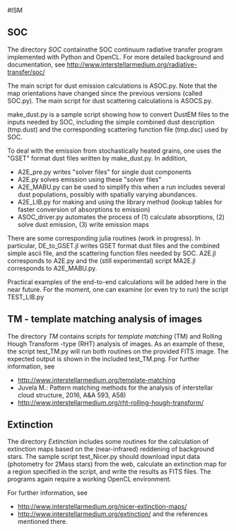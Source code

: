 
#ISM 

## SOC

The directory *SOC* containsthe SOC continuum radiative transfer
program implemented with Python and OpenCL. For more detailed
background and documentation, see 
http://www.interstellarmedium.org/radiative-transfer/soc/

The main script for dust emission calculations is ASOC.py. Note that
the map orientations have changed since the previous versions (called
SOC.py). The main script for dust scattering calculations is
ASOCS.py.

make_dust.py is a sample script showing how to convert DustEM files to
the inputs needed by SOC, including the simple combined dust
description (tmp.dust) and the corresponding scattering function file
(tmp.dsc) used by SOC.

To deal with the emission from stochastically heated grains, one uses
the "GSET" format dust files written by make_dust.py. In addition,
* A2E_pre.py writes "solver files" for single dust components
* A2E.py solves emission using these "solver files"
* A2E_MABU.py can be used to simplify this when a run includes several 
  dust populations, possibly with spatially varying abundances.
* A2E_LIB.py for making and using the library method (lookup tables
  for faster conversion of absorptions to emission)
* ASOC_driver.py automates the process of (1) calculate absorptions,
  (2) solve dust emission, (3) write emission maps

There are some corresponding julia routines (work in progress). In
particular, DE_to_GSET.jl writes GSET format dust files and the
combined simple ascii file, and the scattering function files needed
by SOC. A2E.jl corresponds to A2E.py and the (still experimental)
script MA2E.jl corresponds to A2E_MABU.py.

Practical examples of the end-to-end calculations will be added here
in the near future. For the moment, one can examine (or even try to
run) the script TEST_LIB.py



## TM - template matching analysis of images

The directory *TM* contains scripts for *template matching* (TM) and
Rolling Hough Transform -type (RHT) analysis of images. As an example
of these, the script test_TM.py will run both routines on the provided
FITS image. The expected output is shown in the included test_TM.png.
For further information, see 
* http://www.interstellarmedium.org/template-matching
* Juvela M.: Pattern matching methods for the analysis of interstellar cloud structure, 2016, A&A 593, A58)
* http://www.interstellarmedium.org/rht-rolling-hough-transform/


## Extinction

The directory *Extinction* includes some routines for the
calculation of extinction maps based on the (near-infrared)
reddening of background stars. The sample script test_Nicer.py
should download input data (photometry for 2Mass stars) from the
web, calculate an extinction map for a region specified in the
script, and write the results as FITS files. The programs again
require a working OpenCL environment.

For further information, see
* http://www.interstellarmedium.org/nicer-extinction-maps/
* http://www.interstellarmedium.org/extinction/ 
and the references mentioned there.
